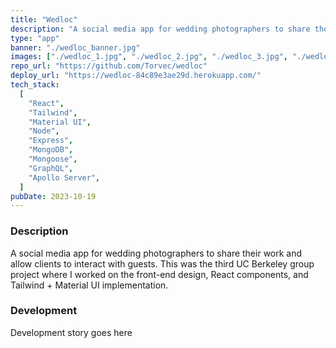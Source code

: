```yaml
---
title: "Wedloc"
description: "A social media app for wedding photographers to share their work and allow clients to interact with guests. This was the third UC Berkeley group project where I worked on the front-end design, React components, and Tailwind + Material UI implementation."
type: "app"
banner: "./wedloc_banner.jpg"
images: ["./wedloc_1.jpg", "./wedloc_2.jpg", "./wedloc_3.jpg", "./wedloc_4.jpg"]
repo_url: "https://github.com/Torvec/wedloc"
deploy_url: "https://wedloc-84c89e3ae29d.herokuapp.com/"
tech_stack:
  [
    "React",
    "Tailwind",
    "Material UI",
    "Node",
    "Express",
    "MongoDB",
    "Mongoose",
    "GraphQL",
    "Apollo Server",
  ]
pubDate: 2023-10-19
---
```


### Description

A social media app for wedding photographers to share their work and allow clients to interact with guests. This was the third UC Berkeley group project where I worked on the front-end design, React components, and Tailwind + Material UI implementation.

### Development

Development story goes here
